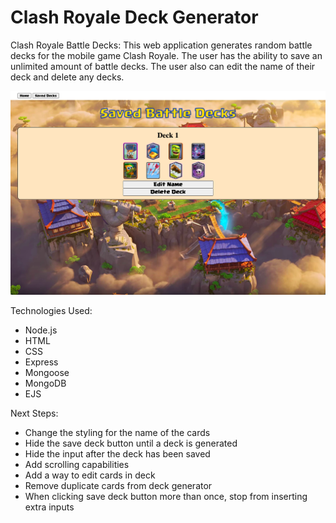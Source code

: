 # Clash Royale Deck Generator

Clash Royale Battle Decks: This web application generates random battle decks for the mobile game Clash Royale. The user has the ability to save an unlimited amount of battle decks. The user also can edit the name of their deck and delete any decks.

![App Screenshot](public/app-screenshot.png)

Technologies Used:

- Node.js
- HTML
- CSS
- Express
- Mongoose
- MongoDB
- EJS

<Getting Started: In this section include the link to your deployed app and any instructions you deem important>

Next Steps:

- Change the styling for the name of the cards
- Hide the save deck button until a deck is generated
- Hide the input after the deck has been saved
- Add scrolling capabilities
- Add a way to edit cards in deck
- Remove duplicate cards from deck generator
- When clicking save deck button more than once, stop from inserting extra inputs
